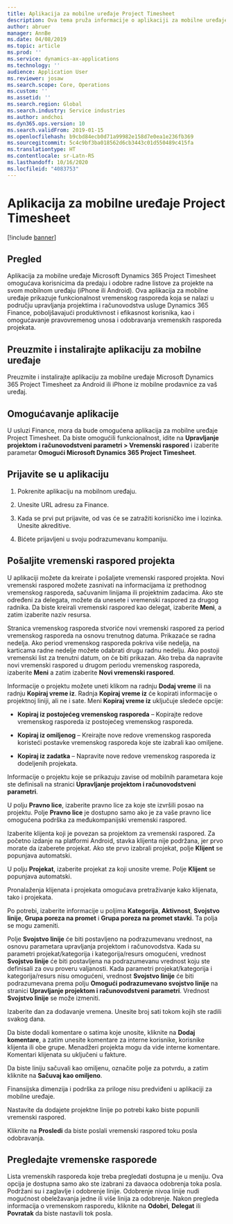 ```yaml
---
title: Aplikacija za mobilne uređaje Project Timesheet
description: Ova tema pruža informacije o aplikaciji za mobilne uređaje Microsoft Dynamics 365 Project Timesheet. Aplikacija za mobilne uređaje Project Timesheet omogućava korisnicima da predaju i odobre radne listove za projekte na svom mobilnom uređaju.
author: abruer
manager: AnnBe
ms.date: 04/08/2019
ms.topic: article
ms.prod: ''
ms.service: dynamics-ax-applications
ms.technology: ''
audience: Application User
ms.reviewer: josaw
ms.search.scope: Core, Operations
ms.custom: ''
ms.assetid: ''
ms.search.region: Global
ms.search.industry: Service industries
ms.author: andchoi
ms.dyn365.ops.version: 10
ms.search.validFrom: 2019-01-15
ms.openlocfilehash: b9cbd84ecb0d71a99982e158d7e0ea1e236fb369
ms.sourcegitcommit: 5c4c9bf3ba018562d6cb3443c01d550489c415fa
ms.translationtype: HT
ms.contentlocale: sr-Latn-RS
ms.lasthandoff: 10/16/2020
ms.locfileid: "4083753"
---
```

# <a name="project-timesheet-mobile-application"></a>Aplikacija za mobilne uređaje Project Timesheet

[!include [banner](../includes/banner.md)]

## <a name="overview"></a>Pregled

Aplikacija za mobilne uređaje Microsoft Dynamics 365 Project Timesheet omogućava korisnicima da predaju i odobre radne listove za projekte na svom mobilnom uređaju (iPhone ili Android). Ova aplikacija za mobilne uređaje prikazuje funkcionalnost vremenskog rasporeda koja se nalazi u području upravljanja projektima i računovodstva usluge Dynamics 365 Finance, poboljšavajući produktivnost i efikasnost korisnika, kao i omogućavanje pravovremenog unosa i odobravanja vremenskih rasporeda projekata.

## <a name="download-and-install-the-mobile-app"></a>Preuzmite i instalirajte aplikaciju za mobilne uređaje

Preuzmite i instalirajte aplikaciju za mobilne uređaje Microsoft Dynamics 365 Project Timesheet za Android ili iPhone iz mobilne prodavnice za vaš uređaj.

## <a name="enable-the-app"></a>Omogućavanje aplikacije 

U usluzi Finance, mora da bude omogućena aplikacija za mobilne uređaje Project Timesheet. Da biste omogućili funkcionalnost, idite na **Upravljanje projektom i računovodstveni parametri \> Vremenski raspored** i izaberite parametar **Omogući Microsoft Dynamics 365 Project Timesheet**.

## <a name="sign-in-to-the-app"></a>Prijavite se u aplikaciju

1.  Pokrenite aplikaciju na mobilnom uređaju.

2.  Unesite URL adresu za Finance.

3.  Kada se prvi put prijavite, od vas će se zatražiti korisničko ime i lozinka. Unesite akreditive.

4.  Bićete prijavljeni u svoju podrazumevanu kompaniju.

## <a name="submit-a-project-timesheet"></a>Pošaljite vremenski raspored projekta

U aplikaciji možete da kreirate i pošaljete vremenski raspored projekta. Novi vremenski raspored možete zasnivati na informacijama iz prethodnog vremenskog rasporeda, sačuvanim linijama ili projektnim zadacima. Ako ste određeni za delegata, možete da unesete i vremenski raspored za drugog radnika. Da biste kreirali vremenski raspored kao delegat, izaberite **Meni**, a zatim izaberite naziv resursa.

Stranica vremenskog rasporeda stvoriće novi vremenski raspored za period vremenskog rasporeda na osnovu trenutnog datuma. Prikazaće se radna nedelja. Ako period vremenskog rasporeda pokriva više nedelja, na karticama radne nedelje možete odabrati drugu radnu nedelju.
Ako postoji vremenski list za trenutni datum, on će biti prikazan. Ako treba da napravite novi vremenski raspored u drugom periodu vremenskog rasporeda, izaberite **Meni** a zatim izaberite **Novi vremenski raspored**.

Informacije o projektu možete uneti klikom na radnju **Dodaj vreme** ili na radnju **Kopiraj vreme iz**. Radnja **Kopiraj vreme iz** će kopirati informacije o projektnoj liniji, ali ne i sate. Meni **Kopiraj vreme iz** uključuje sledeće opcije:

- **Kopiraj iz postojećeg vremenskog rasporeda** – Kopirajte redove vremenskog rasporeda iz postojećeg vremenskog rasporeda.

- **Kopiraj iz omiljenog** – Kreirajte nove redove vremenskog rasporeda koristeći postavke vremenskog rasporeda koje ste izabrali kao omiljene.

- **Kopiraj iz zadatka** – Napravite nove redove vremenskog rasporeda iz dodeljenih projekata.

Informacije o projektu koje se prikazuju zavise od mobilnih parametara koje ste definisali na stranici **Upravljanje projektom i računovodstveni parametri**.

U polju **Pravno lice**, izaberite pravno lice za koje ste izvršili posao na projektu. Polje **Pravno lice** je dostupno samo ako je za vaše pravno lice omogućena podrška za međukompanijski vremenski raspored.

Izaberite klijenta koji je povezan sa projektom za vremenski raspored. Za početno izdanje na platformi Android, stavka klijenta nije podržana, jer prvo morate da izaberete projekat. Ako ste prvo izabrali projekat, polje **Klijent** se popunjava automatski.

U polju **Projekat**, izaberite projekat za koji unosite vreme. Polje **Klijent** se popunjava automatski.

Pronalaženja klijenata i projekata omogućava pretraživanje kako klijenata, tako i projekata.

Po potrebi, izaberite informacije u poljima **Kategorija**, **Aktivnost**, **Svojstvo linije**, **Grupa poreza na promet** i **Grupa poreza na promet stavki**. Ta polja se mogu zameniti.

Polje **Svojstvo linije** će biti postavljeno na podrazumevanu vrednost, na osnovu parametara upravljanja projektom i računovodstva. Kada su parametri projekat/kategorija i kategorija/resurs omogućeni, vrednost **Svojstvo linije** će biti postavljena na podrazumevanu vrednost koju ste definisali za ovu proveru valjanosti. Kada parametri projekat/kategorija i kategorija/resurs nisu omogućeni, vrednost **Svojstvo linije** će biti podrazumevana prema polju **Omogući podrazumevano svojstvo linije** na stranici **Upravljanje projektom i računovodstveni parametri**. Vrednost **Svojstvo linije** se može izmeniti.

Izaberite dan za dodavanje vremena. Unesite broj sati tokom kojih ste radili svakog dana.

Da biste dodali komentare o satima koje unosite, kliknite na **Dodaj komentare**, a zatim unesite komentare za interne korisnike, korisnike klijenta ili obe grupe.
Menadžeri projekta mogu da vide interne komentare. Komentari klijenata su uključeni u fakture.

Da biste liniju sačuvali kao omiljenu, označite polje za potvrdu, a zatim kliknite na **Sačuvaj kao omiljeno**.

Finansijska dimenzija i podrška za priloge nisu predviđeni u aplikaciji za mobilne uređaje.

Nastavite da dodajete projektne linije po potrebi kako biste popunili vremenski raspored.

Kliknite na **Prosledi** da biste poslali vremenski raspored toku posla odobravanja.

## <a name="review-timesheets"></a>Pregledajte vremenske rasporede

Lista vremenskih rasporeda koje treba pregledati dostupna je u meniju. Ova opcija je dostupna samo ako ste izabrani za davaoca odobrenja toka posla. Podržani su i zaglavlje i odobrenje linije. Odobrenje nivoa linije nudi mogućnost obeležavanja jedne ili više linija za odobrenje. Nakon pregleda informacija o vremenskom rasporedu, kliknite na **Odobri**, **Delegat** ili **Povratak** da biste nastavili tok posla.
